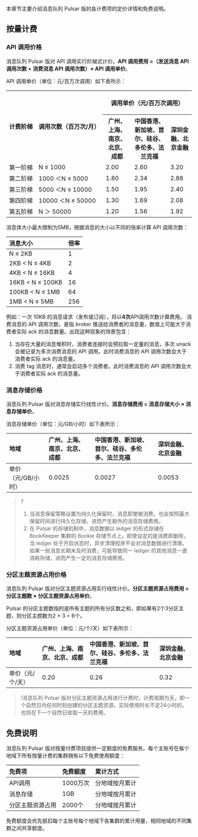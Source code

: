 
本章节主要介绍消息队列 Pulsar 版的各计费项的定价详情和免费说明。

## 按量计费

### API 调用价格

消息队列 Pulsar 版对 API 调用实行阶梯式计价。**API 调用费用 =（发送消息 API 调用次数 + 消费消息 API 调用次数）× API 调用单价**。

API 调用单价（单位：元/百万次调用）如下表所示：

<table><tr>
<th rowspan="2"><nobr>计费阶梯</nobr></th>
<th rowspan="2"><nobr>调用次数（百万次/月）</nobr></th>
<th colspan="3"><p align="center">调用单价（元/百万次调用）</p></th>
</tr><tr>
<th>广州、上海、南京、北京、成都</th>
<th>中国香港、新加坡、首尔、硅谷、多伦多、法兰克福</th>
<th>深圳金融、北京金融</th>
</tr><tr>
<td>第一阶梯</td>
<td>N ≤ 1000</td>
<td>2.00</td>
<td>2.60</td>
<td>3.20</td>
</tr><tr>
<td>第二阶梯</td>
<td>1000 ＜N ≤ 5000</td>
<td>1.80</td>
<td>2.34</td>
<td>2.88</td>
</tr><tr>
<td>第三阶梯</td>
<td>5000 ＜N ≤ 10000</td>
<td>1.50</td>
<td>1.95</td>
<td>2.40</td>
</tr><tr>
<td>第四阶梯</td>
<td>10000 ＜N ≤ 50000</td>
<td>1.30</td>
<td>1.69</td>
<td>2.08</td>
</tr><tr>
<td>第五阶梯</td>
<td>N ＞ 50000</td>
<td>1.20</td>
<td>1.56</td>
<td>1.92</td>
</tr></table>


消息体大小最大限制为5MB，根据消息的大小以不同的倍率计算 API 调用次数：

| 消息大小 | 倍率 |
|:----------|:----------|
| N ≤ 2KB | 1 |
| 2KB < N ≤ 4KB | 2 |
| 4KB < N ≤ 16KB | 4 |
| 16KB < N ≤ 100KB | 16 |
| 100KB < N ≤ 1MB | 64 |
| 1MB < N ≤ 5MB | 256 |

例如：一次 10KB 的消息请求（发布或订阅），将以**4次**API调用次数计算费用。
<dx-alert infotype="explain" title="">
消费消息的 API 调用次数，是指 broker 推送给消费者的消息量，数值上可能大于消费者实际 ack 的消息数量。出现这种现象的场景包含：<ol style = "margin-bottom: 0px;">
<li>当存在大量的消息堆积时，消费者连接时会预拉取一定量的消息，多次 unack 会被记录为多次消费消息的 API 调用。此时消费消息的 API 调用次数会大于消费者实际 ack 的消息量。</li>
<li>消费 tag 消息时，通常会启动多个消费者。此时消费消息的 API 调用次数会大于消费者实际 ack 的消息量。</li></ol>
</dx-alert>




### 消息存储价格

消息队列 Pulsar 版对消息存储实行线性计价。**消息存储费用 = 消息存储大小 × 消息存储单价**。

消息存储单价（单位：元/GB/小时）如下表所示：

| 地域               | 广州、上海、南京、北京、成都 | 中国香港、新加坡、首尔、硅谷、多伦多、法兰克福 | 深圳金融、北京金融 |
| :----------------- | :--------------------------- | :--------------------------------------------- | :----------------- |
| 单价（元/GB/小时） | 0.0025                       | 0.0027                                         | 0.0053             |

>?
>1. 当消息保留策略设置为持久化保留时，消息即使被消费，也会按照最大保留时间进行持久化存储，进而产生额外的消息存储费用。
>2. 在 Pulsar 的存储机制中，消息数据以 ledger 的形式存储在 BookKeeper 集群的 Bookie 存储节点上。即使设定的是消费即删除，当 ledger 处于开启状态时，异步清理程序不会对消息数据进行清理，如果一些消息长期未及时消费，可能导致同一 ledger 的其他消息一直消耗存储，进而产生一定的消息存储费用。

### 分区主题资源占用价格

消息队列 Pulsar 版对分区主题资源占用实行线性计价。**分区主题资源占用费用 = 分区主题数 × 分区主题资源占用单价**。

Pulsar 的分区主题数指的是所有主题的所有分区数之和，即如果有2个3分区主题，则分区主题数为2 × 3 = 6个。

分区主题资源占用单价（单位：元/个/天）如下表所示：

| 地域             | 广州、上海、南京、北京、成都 | 中国香港、新加坡、首尔、硅谷、多伦多、法兰克福 | 深圳金融、北京金融 |
| :--------------- | :--------------------------- | :--------------------------------------------- | :----------------- |
| 单价（元/个/天） | 0.20                         | 0.26                                           | 0.32               |

>!消息队列 Pulsar 版对分区主题资源占用进行计费时，计费周期为天，即一个自然日内任何时刻创建的分区主题资源，实际使用时长不足24小时的，也将在下一个自然日收取一天的费用。


## 免费说明

消息队列 Pulsar 版对按量付费项目提供一定额度的免费服务。每个主账号在每个地域下所有按量计费的集群拥有以下免费使用额度：

| 免费项           | 免费额度 | 累计方式       |
| :--------------- | :------- | :------------- |
| API调用          | 1000万次 | 分地域按月累计 |
| 消息存储         | 1GB      | 分地域按月累计 |
| 分区主题资源占用 | 2000个   | 分地域按月累计 |

免费额度会优先抵扣每个主账号每个地域下各集群的累计用量，相同地域的不同集群之间共享额度。

